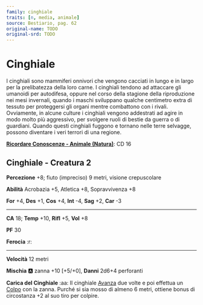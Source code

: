 ```yaml
---
family: cinghiale
traits: [n, media, animale]
source: Bestiario, pag. 62
original-name: TODO
original-srd: TODO
---
```


# Cinghiale

I cinghiali sono mammiferi onnivori che vengono cacciati in lungo e in largo per la prelibatezza della loro carne. I cinghiali tendono ad attaccare gli umanoidi per autodifesa, oppure nel corso della stagione della riproduzione nei mesi invernali, quando i maschi sviluppano qualche centimetro extra di tessuto per proteggersi gli organi mentre combattono con i rivali. Ovviamente, in alcune culture i cinghiali vengono addestrati ad agire in modo molto più aggressivo, per svolgere ruoli di bestie da guerra o di guardiani. Quando questi cinghiali fuggono e tornano nelle terre selvagge, possono diventare i veri terrori di una regione.

**[Ricordare Conoscenze - Animale (Natura)](/azioni/ricordare-conoscenze)**: CD 16

## Cinghiale - Creatura 2

**Percezione** +8; fiuto (impreciso) 9 metri, visione crepuscolare

**Abilità** Acrobazia +5, Atletica +8, Sopravvivenza +8

**For** +4, **Des** +1, **Cos** +4, **Int** -4, **Sag** +2, **Car** -3

***

**CA** 18; **Temp** +10, **Rifl** +5, **Vol** +8

**PF** 30

**Ferocia** :r:

***

**Velocità** 12 metri

**Mischia** :a: zanna +10 \[+5/+0], **Danni** 2d6+4 perforanti

**Carica del Cinghiale** :aa:  Il cinghiale [Avanza](/azioni/avanzare) due volte e poi effettua un [Colpo](/azioni/colpire) con la zanna. Purché si sia mosso di almeno 6 metri, ottiene bonus di circostanza +2 al suo tiro per colpire.

